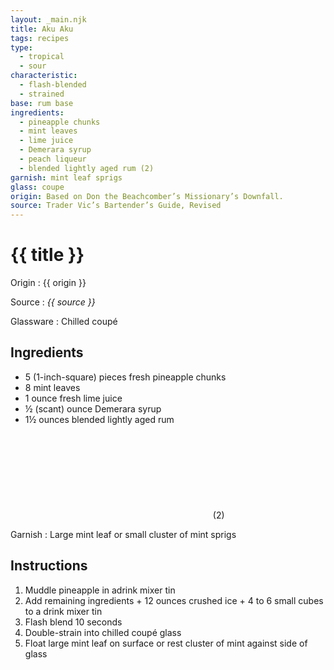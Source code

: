 ```yaml
---
layout: _main.njk
title: Aku Aku
tags: recipes
type:
  - tropical
  - sour
characteristic:
  - flash-blended
  - strained
base: rum base
ingredients:
  - pineapple chunks
  - mint leaves
  - lime juice
  - Demerara syrup
  - peach liqueur
  - blended lightly aged rum (2)
garnish: mint leaf sprigs
glass: coupe
origin: Based on Don the Beachcomber’s Missionary’s Downfall.
source: Trader Vic’s Bartender’s Guide, Revised
---
```

<!-- markdownlint-disable MD025 -->
# {{ title }}
<!-- markdownlint-disable MD025 -->

Origin
  : {{ origin }}

Source
  : <cite>{{ source }}</cite>

Glassware
  : Chilled coupé

## Ingredients

* 5 (1-inch-square) pieces fresh pineapple chunks
* 8 mint leaves
* 1 ounce fresh lime juice
* &frac12; (scant) ounce Demerara syrup
* 1&frac12; ounces blended lightly aged rum<icon-l space="1em"><span class="with-icon"><svg class="icon"><use href="/assets/images/icons/circle-2.svg#circle-2"></use></svg><span class="sr-only">(2)</span></span></icon-l>

Garnish
  : Large mint leaf or small cluster of mint sprigs

## Instructions

1. Muddle pineapple in adrink mixer tin
2. Add remaining ingredients + 12 ounces crushed ice + 4 to 6 small cubes to a drink mixer tin
3. Flash blend 10 seconds
4. Double-strain into chilled coupé glass
5. Float large mint leaf on surface or rest cluster of mint against side of glass
